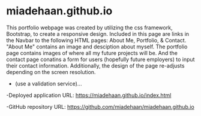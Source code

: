 # miadehaan.github.io

This portfolio webpage was created by utilizing the css framework, Bootstrap, to create a responsive design. Included in this page are links in the Navbar to the following HTML pages: About Me, Portfolio, & Contact. "About Me" contains an image and desciption about myself. The portfolio page contains images of where all my future projects will be. And the contact page conatins a form for users (hopefully future employers) to input their contact information. Additionally, the design of the page re-adjusts depending on the screen resolution.


- (use a validation service)...


-Deployed application URL: https://miadehaan.github.io/index.html

-GitHub repository URL: https://github.com/miadehaan/miadehaan.github.io 